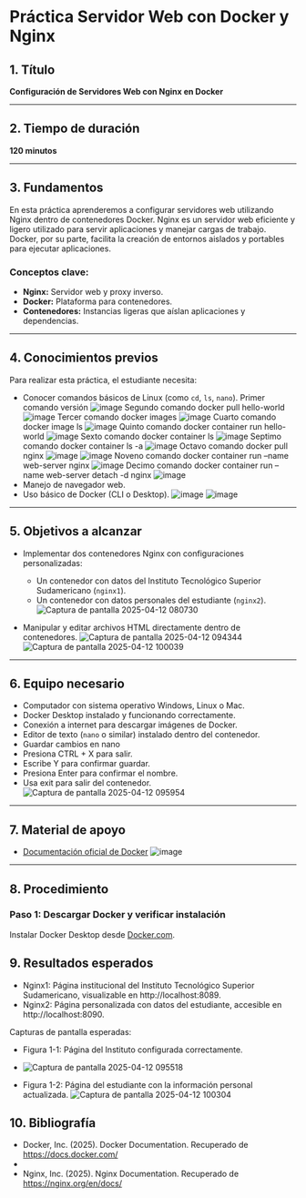 # Práctica Servidor Web con Docker y Nginx

## 1. Título
**Configuración de Servidores Web con Nginx en Docker**

---

## 2. Tiempo de duración
**120 minutos**

---

## 3. Fundamentos
En esta práctica aprenderemos a configurar servidores web utilizando Nginx dentro de contenedores Docker. Nginx es un servidor web eficiente y ligero utilizado para servir aplicaciones y manejar cargas de trabajo. Docker, por su parte, facilita la creación de entornos aislados y portables para ejecutar aplicaciones.

### Conceptos clave:
- **Nginx:** Servidor web y proxy inverso.
- **Docker:** Plataforma para contenedores.
- **Contenedores:** Instancias ligeras que aíslan aplicaciones y dependencias.

---

## 4. Conocimientos previos
Para realizar esta práctica, el estudiante necesita:
- Conocer comandos básicos de Linux (como `cd`, `ls`, `nano`).
Primer comando versión
![image](https://github.com/user-attachments/assets/0b2720a2-5511-4139-8852-aa172847f261) 
Segundo comando docker pull hello-world
![image](https://github.com/user-attachments/assets/8e6a3300-3212-42ff-bf15-4b8a587ec456)
Tercer comando docker images
![image](https://github.com/user-attachments/assets/73320420-49fc-40be-8a5f-cb04e1f3eb4b)
Cuarto comando docker image ls
![image](https://github.com/user-attachments/assets/0ee7b02c-4b5f-46aa-bce6-9776402d9a0c)
Quinto comando docker container run hello-world
![image](https://github.com/user-attachments/assets/f5d86da4-4688-4680-9de8-0e7784cc531c)
Sexto comando docker container ls 
![image](https://github.com/user-attachments/assets/f51ddb3e-ffc8-439f-ab67-f7ceb890728f)
Septimo comando docker container ls -a
![image](https://github.com/user-attachments/assets/cf52e8e9-02de-4a63-8d32-13dac1cea40a)
Octavo comando docker pull nginx
![image](https://github.com/user-attachments/assets/36fe2444-40fd-44c8-9193-9fe239036c86)
![image](https://github.com/user-attachments/assets/0ef5664b-27fb-4ac0-8d6e-0db619c0d883)
Noveno comando docker container run –name web-server nginx
![image](https://github.com/user-attachments/assets/bd1b71a0-df0d-494b-b9eb-d588dd006e85)
Decimo comando docker container run –name web-server detach -d nginx
![image](https://github.com/user-attachments/assets/8c21252f-1379-4fea-a545-e2ee1e0a8af5)
- Manejo de navegador web.
- Uso básico de Docker (CLI o Desktop).
![image](https://github.com/user-attachments/assets/4e3d2779-67d7-4a3e-9df0-b0631b3ed9b5)
![image](https://github.com/user-attachments/assets/4ddcd138-c2c1-49b8-b58b-6b5c4124b731)

---

## 5. Objetivos a alcanzar
- Implementar dos contenedores Nginx con configuraciones personalizadas:
  - Un contenedor con datos del Instituto Tecnológico Superior Sudamericano (`nginx1`).
  - Un contenedor con datos personales del estudiante (`nginx2`).
    ![Captura de pantalla 2025-04-12 080730](https://github.com/user-attachments/assets/60f5f304-570d-49d1-95da-4ee9ee015049)

- Manipular y editar archivos HTML directamente dentro de contenedores.
  ![Captura de pantalla 2025-04-12 094344](https://github.com/user-attachments/assets/e2d7fe73-c507-4e88-a516-6f31860e573a)
  ![Captura de pantalla 2025-04-12 100039](https://github.com/user-attachments/assets/63866971-504d-4d0e-8283-fc437a719b12)


---

## 6. Equipo necesario
- Computador con sistema operativo Windows, Linux o Mac.
- Docker Desktop instalado y funcionando correctamente.
- Conexión a internet para descargar imágenes de Docker.
- Editor de texto (`nano` o similar) instalado dentro del contenedor.
- Guardar cambios en nano
- Presiona CTRL + X para salir.
- Escribe Y para confirmar guardar.
- Presiona Enter para confirmar el nombre.
- Usa exit para salir del contenedor.
![Captura de pantalla 2025-04-12 095954](https://github.com/user-attachments/assets/fd1489fa-a4e2-4cb5-ad29-86096687fd77)


---

## 7. Material de apoyo
- [Documentación oficial de Docker](https://docs.docker.com/)
  ![image](https://github.com/user-attachments/assets/e34bfa04-dcba-4219-8c77-56c78adb4e96)
  
  

---

## 8. Procedimiento

### Paso 1: Descargar Docker y verificar instalación
Instalar Docker Desktop desde [Docker.com](https://www.docker.com/).



## 9. Resultados esperados
- Nginx1: Página institucional del Instituto Tecnológico Superior Sudamericano, visualizable en http://localhost:8089.
- Nginx2: Página personalizada con datos del estudiante, accesible en http://localhost:8090.

Capturas de pantalla esperadas:
- Figura 1-1: Página del Instituto configurada correctamente.
- ![Captura de pantalla 2025-04-12 095518](https://github.com/user-attachments/assets/f2dbe529-dffe-4e5c-a8d5-8b610dfefe1f)

- Figura 1-2: Página del estudiante con la información personal actualizada.
![Captura de pantalla 2025-04-12 100304](https://github.com/user-attachments/assets/951d545f-fb62-4202-851c-26213832617c)


## 10. Bibliografía
- Docker, Inc. (2025). Docker Documentation. Recuperado de https://docs.docker.com/
- 
- Nginx, Inc. (2025). Nginx Documentation. Recuperado de https://nginx.org/en/docs/



